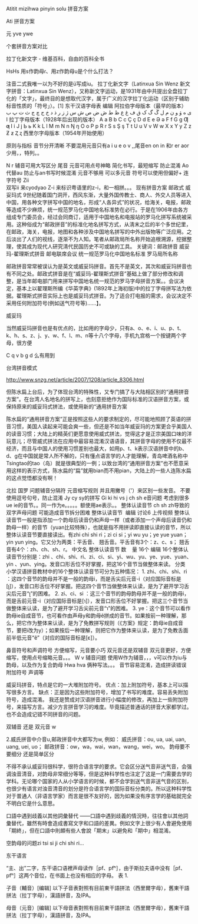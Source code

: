 Atitit mizihwa pinyin solu 拼音方案

Ati 拼音方案

元 yve ywe






个套拼音方案对比

拉丁化新文字 - 维基百科，自由的百科全书



HsHs
用s作韵母ɾ、用z作韵母u是个什么打法？

注音二式我唯一以为不好的是ü写成iu。
拉丁化新文字（Latinxua Sin Wenz
新文字拼音：Latinxua Sin Wenz），又称新文字运动，是1931年由中共提出全盘拉丁化的「文字」，最终目的是想取代汉字，属于广义的汉字拉丁化运动（区别于辅助标音性质的「符号」）。[1]
东干汉语字母表
编辑
阿拉伯字母版本（最早的版本）
ى ه ۋ و ن م ل ڴ گ ک ق ف غ ﻉ ﻅ ﻁ ڞ ﺽ ﺹ ش س ژ ز ر ﺫ د خ ﺡ چ ﺝ ث ﺕ پ ب ا
拉丁字母版本（1928年后出现的版本）
A a B b C c Ç ç D d E e Ə ə F f G g Ƣ ƣ I i J j Ь ь K k L l M m N n
Ŋ ŋ O o P p R r S s Ş ş T t U u V v W w X x Y y Z z Ƶ ƶ Ⱬ ⱬ
西里尔字母版本（1954年开始使用）

原则与指标
音节分开清晰
不要混用元音只有a i u e o v ,,尾音en on in 和r er aor少用，，特列。。

N r 辅音可用大写区分 尾音
元音可用点号神略
简化书写，最短缩写
防止混淆
Ao代替au  防止与an书写时候混淆
元音不够用 可以多元音
符号可以使用但偏好+ 连字符号
Zii   
双写ii 来cyodyao
Z-i 来标识粤语里的z-i，和一相拼。。。
现有拼音方案  邮政式  威妥玛式
9世纪随着国门洞开，西风东渐，大量外国传教士、商人、外交人员等进入中国，用各种文字拼写中国的地名，形成“人各异式”的状况，给海关，电报，邮政等造成不少麻烦，统一规范罗马化中国地名标准势在必行。于是在1906年由各方组成专门委员会，经过会同商订，适用于中国地名和电报站的罗马化拼写系统被采用。这种俗成为“邮政拼音”的标准化地名拼写方式，从淸末之后的半个多世纪里，在邮政，海关，电报，地图和各种涉及中国地名拼写的中外出版物等广泛应用。之后淡出了人们的视线，逐渐不为人知。笔者从邮政局所名称开始追根溯源，挖据整理，使其成为现代人研究淸代民国历史不可或缺的工具。
关键词：邮政拼音 威妥玛-翟理斯式拼音 邮电联席会议 统一规范罗马化中国地名标准 罗马局所名称



邮政拼音常常被误认为是英文或威妥玛拼音。首先不是英文，其次和威妥玛拼音也有不同之处。邮政式拼音是在“威妥玛-翟理斯式拼音”基础上做了部分修改和调整，是当年邮电部门用来拼写中国地名统一规范的罗马字母拼音方案。。会议决定，基本上以翟理斯所编《华英字典》(1892年上海初版)中的拉丁字母拼写法为依据。翟理斯式拼音实际上也是威妥玛式拼音。为了适合打电报的需求，会议决定不采用任何附加符号(例如送气符号等)……】。 


威妥玛

当然威妥玛拼音也是有优点的，比如用的字母少，只有a、o、e、i、u、p、t、k、h、s、z、j、y、w、f、l、m、n等十八个字母，手机九宫格一个按键两个字母，很方便

C q v b g d 么有用到

台湾拼音模式

http://www.snzg.net/article/2007/1208/article_8306.html

但陈水扁上台后，为了体现台湾的特殊性，又专门搞了与大陆相区别的“通用拼音方案”。在台湾人名地名的拼写上，也刻意拒绝作为国际标准的汉语拼音方案，或保持原来的威妥玛式拼法，或使用新的“通用拼音方案

陈水扁的“通用拼音方案”正是按照这些人的要求制定的，尽可能地照顾了英语的拼音习惯，美国人读起来可能会爽一些，但还是不如当年威妥玛的方案更合乎美国人的读音习惯；大陆上的精英们更愿意使用威式拼法，觉得这才是正宗美国口味的洋玩意儿；尽管威式拼法在应用中最容易混淆汉语语音，其拼音字母的使用不仅最不经济，而且与中国人的使用习惯差别也最大，如用p、t、k表示汉语拼音中的b、d、g在中国就是常人所不解的，只有懂点语言学的人才能理解，青岛啤酒名称中Tsingtao的tao（岛）就是很典型的一例；以致台湾的“通用拼音方案”也不愿意采用这样的表示方式，陈水扁的“扁”就用bian而不用pian，大陆上的一些人连陈水扁的这点觉悟都没有啊！



北拉 国罗
问题辅音分隔符
元音缩写规则
并且用撇号（'）来区别一些发音。
不要使用逗号句号，防止混淆
Jy cy sy的拼写
Gi ki hi  vs j ch sh
e音问题
考虑到很多 ue ie的音节。。同一作为e。。。。。额使用ae表示。。
整体认读音节
ch sh zh导致的双字声母问题
可能造成音节拆分困难
整体认读音节
 编辑 讨论6 上传视频
整体认读音节一般是指添加一个韵母后读音仍和声母一样（或者添加一个声母后读音仍和韵母一样）的音节（yuan比较特殊），也就是指不用拼读即直接认读的音节，所以整体认读音节要直接读出。有zhi chi shi ri；zi ci si；yi wu yu；ye yue yuan；yin yun ying。它又分为两类：平舌音、 翘舌音。平舌音有3个：z、c、s； 翘舌音有4个：zh、ch、sh、r。
中文名
整体认读音节
数    量
16个
  编辑
16个整体认读音节分别是：zhi 、chi、shi、ri、zi、ci、si、yi、wu、yu、ye、yue、yuan、yin 、yun、ying。发音口形舌位不好掌握，把这16个音节当做整体来读。
分类
小学汉语拼音教材中的16个整体认读音节可分为五种情况：
1.
zhi、chi、shi、ri ：这四个音节的韵母并不是一般的韵母i，而是舌尖后元音-i（对应国际音标是[ʅ]），发音口形舌位不好掌握。把这四个音节当做整体来认读，是为了避开学习舌尖后元音“ʅ”的困难。
2.
zi、ci、si ：这三个音节的韵母韵母并不是一般的韵母i，而是舌前元音-i（对应国际音标是[ɿ]），发音口形舌位不好掌握。把这三个音节当做整体来认读，是为了避开学习舌尖前元音“ɿ”的困难。
3.
ye：这个音节可以看作韵母ie自成音节，也可看作由声母y和韵母ê拼成的音节。如果按前一种理解，那么，把它作为整体来认读，是为了免教拼写规则（《方案》规定：韵母ie自成音节，要把i改为y）；如果按后一种理解，则把它作为整体来认读，是为了免教舌面前半低元音“ê”（对应的国际音标是[ɛ]）。

鼻音符号和声调符号
方便缩写，元音要小巧
双元音还是双辅音
双元音更好，方便缩写，使用点号缩略元音。。。
W v 辅音问题
使用W作为辅音，，，v可以作为iu与韵母，以及作为复合韵母
Hwa  hva  俩种写法。。。
音节容易混淆，造成拼读错误
附加符号 声调等

威妥玛拼音，特点是它的一大堆附加符号。
优点：加上附加符号，基本上可以描写很多方言。
缺点：正是因为这些附加符号，增加了书写的难度。容易丢失附加符号，造成混淆。
我还是赞成对汉语拼音进行小幅度的修改，再加上一些附加符号，来描写方言。减少方言拼音学习的难度。毕竟描述普通话的拼音大家都学过。也不会造成记错不同拼音的问题。


 

双辅音 还是 双元音 w

2.威氏拼音中介音u,邮政拼音中大都写为w, 例如：
威氏拼音：ou, ua, uai, uan, uang, uei, uo；
邮政拼音：ow，wa，wai，wan，wang，wei，wo。
韵母要不要细分  还是简单区分

不得不承认威妥玛很科学，很符合语言学的要求。它会区分送气音非送气音，会强调浊音清音，对韵母非常细分等等，但是这种科学性也注定了这是一门需要去学的学科。无论哪个国家的人从小学语言的时候，都不会学到送气音非送气音的区别，也很少有语言对浊音清音的划分是符合语言学的国际音标分类的。所以这种科学性对于普通人（非语言学家）而言是很不友好的，因为如果没有序言学的基础就完全不明白它是什么意思。

口語中遇到歧義以其他詞彙替代
——口語中遇到歧義的情況時，往往會以其他詞彙替代，雖然有時會造成書寫文字和口語的差異。例如文字上很少有人會避免使用「期終」，但在口語中則頗有些人會說「期末」以避免和「期中」相混淆。


空韵母的问题zi tsi si ji chi shi ri...

 东干语言

“主、出”二字，东干语口语裡声母读作［pf、pfʰ］，由于斯拉夫语中没有［pf、pfʰ］这两个音位，在书面上也没有相应的字母。
表 1.


子音（輔音）[编辑]
以下子音表對照有目前東干語拼法（西里爾字母），舊東干語拼法（拉丁字母），漢語拼音，及IPA。


母音（元音）[编辑]
以下母音表對照有目前東干語拼法（西里爾字母），舊東干語拼法（拉丁字母），漢語拼音，及IPA。

